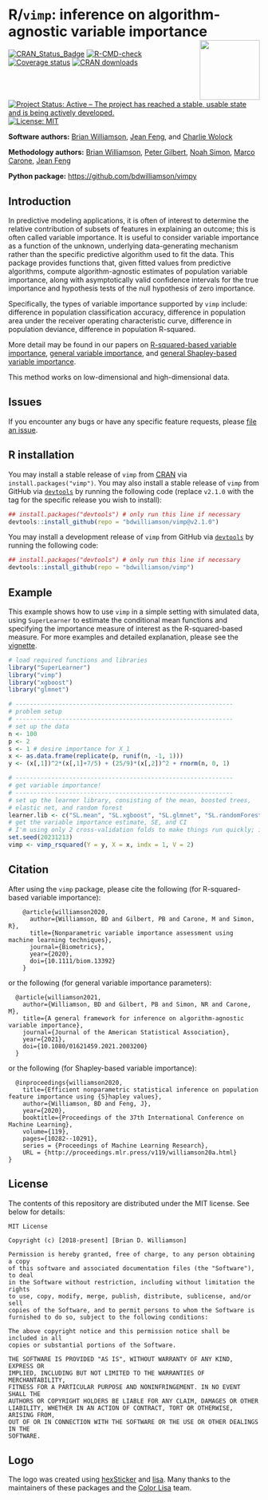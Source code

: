 # R/`vimp`: inference on algorithm-agnostic variable importance <img src="man/figures/logo.png" align="right" width="120px"/>

 <!-- badges: start -->
[![CRAN_Status_Badge](http://www.r-pkg.org/badges/version/vimp)](https://cran.r-project.org/package=vimp)
[![R-CMD-check](https://github.com/bdwilliamson/vimp/actions/workflows/R-CMD-check.yaml/badge.svg)](https://github.com/bdwilliamson/vimp/actions/workflows/R-CMD-check.yaml)
[![Coverage status](https://codecov.io/gh/bdwilliamson/vimp/branch/master/graph/badge.svg)](https://codecov.io/github/bdwilliamson/vimp?branch=master)
[![CRAN downloads](https://cranlogs.r-pkg.org/badges/vimp)](https://CRAN.R-project.org/package=vimp)
[![Project Status: Active – The project has reached a stable, usable state and is being actively developed.](http://www.repostatus.org/badges/latest/active.svg)](http://www.repostatus.org/#active)
[![License: MIT](https://img.shields.io/badge/License-MIT-yellow.svg)](https://opensource.org/licenses/MIT)
<!-- badges: end -->

**Software authors:** [Brian Williamson](https://bdwilliamson.github.io/), [Jean Feng](https://jeanfeng.com/), and [Charlie Wolock](https://cwolock.github.io/)

**Methodology authors:** [Brian Williamson](https://bdwilliamson.github.io/), [Peter Gilbert](https://www.fredhutch.org/en/faculty-lab-directory/gilbert-peter.html), [Noah Simon](http://faculty.washington.edu/nrsimon/), [Marco Carone](http://faculty.washington.edu/mcarone/about.html), [Jean Feng](http://www.jeanfeng.com/)

**Python package:** https://github.com/bdwilliamson/vimpy

## Introduction

In predictive modeling applications, it is often of interest to determine the relative contribution of subsets of features in explaining an outcome; this is often called variable importance. It is useful to consider variable importance as a function of the unknown, underlying data-generating mechanism rather than the specific predictive algorithm used to fit the data. This package provides functions that, given fitted values from predictive algorithms, compute algorithm-agnostic estimates of population variable importance, along with asymptotically valid confidence intervals for the true importance and hypothesis tests of the null hypothesis of zero importance.

Specifically, the types of variable importance supported by `vimp` include: difference in population classification accuracy, difference in population area under the receiver operating characteristic curve, difference in population deviance, difference in population R-squared.

More detail may be found in our papers on [R-squared-based variable importance](https://doi.org/10.1111/biom.13392),  [general variable importance](https://doi.org/10.1080/01621459.2021.2003200), and [general Shapley-based variable importance](http://proceedings.mlr.press/v119/williamson20a.html).

This method works on low-dimensional and high-dimensional data.

## Issues

If you encounter any bugs or have any specific feature requests, please [file an issue](https://github.com/bdwilliamson/vimp/issues).

## R installation

You may install a stable release of `vimp` from [CRAN](https://cran.r-project.org/web/packages/vimp/index.html) via `install.packages("vimp")`. You may also install a stable release of `vimp` from GitHub via [`devtools`](https://www.rstudio.com/products/rpackages/devtools/) by running the following code (replace `v2.1.0` with the tag for the specific release you wish to install):

```r
## install.packages("devtools") # only run this line if necessary
devtools::install_github(repo = "bdwilliamson/vimp@v2.1.0")
```

You may install a development release of `vimp` from GitHub via [`devtools`](https://www.rstudio.com/products/rpackages/devtools/) by running the following code:

```r
## install.packages("devtools") # only run this line if necessary
devtools::install_github(repo = "bdwilliamson/vimp")
```

## Example

This example shows how to use `vimp` in a simple setting with simulated data, using `SuperLearner` to estimate the conditional mean functions and specifying the importance measure of interest as the R-squared-based measure. For more examples and detailed explanation, please see the [vignette](https://bdwilliamson.github.io/vimp/introduction-to-vimp.html).

```r
# load required functions and libraries
library("SuperLearner")
library("vimp")
library("xgboost")
library("glmnet")

# -------------------------------------------------------------
# problem setup
# -------------------------------------------------------------
# set up the data
n <- 100
p <- 2
s <- 1 # desire importance for X_1
x <- as.data.frame(replicate(p, runif(n, -1, 1)))
y <- (x[,1])^2*(x[,1]+7/5) + (25/9)*(x[,2])^2 + rnorm(n, 0, 1)

# -------------------------------------------------------------
# get variable importance!
# -------------------------------------------------------------
# set up the learner library, consisting of the mean, boosted trees,
# elastic net, and random forest
learner.lib <- c("SL.mean", "SL.xgboost", "SL.glmnet", "SL.randomForest")
# get the variable importance estimate, SE, and CI
# I'm using only 2 cross-validation folds to make things run quickly; in practice, you should use more
set.seed(20231213)
vimp <- vimp_rsquared(Y = y, X = x, indx = 1, V = 2)
```

## Citation

After using the `vimp` package, please cite the following (for R-squared-based variable importance):

```
    @article{williamson2020,
      author={Williamson, BD and Gilbert, PB and Carone, M and Simon, R},
      title={Nonparametric variable importance assessment using machine learning techniques},
      journal={Biometrics},
      year={2020},
      doi={10.1111/biom.13392}
    }
```

or the following (for general variable importance parameters):

```
  @article{williamson2021,
    author={Williamson, BD and Gilbert, PB and Simon, NR and Carone, M},
    title={A general framework for inference on algorithm-agnostic variable importance},
    journal={Journal of the American Statistical Association},
    year={2021},
    doi={10.1080/01621459.2021.2003200}
  }
```

or the following (for Shapley-based variable importance):

```
  @inproceedings{williamson2020,
    title={Efficient nonparametric statistical inference on population feature importance using {S}hapley values},
    author={Williamson, BD and Feng, J},
    year={2020},
    booktitle={Proceedings of the 37th International Conference on Machine Learning},
    volume={119},
    pages={10282--10291},
    series = {Proceedings of Machine Learning Research},
    URL = {http://proceedings.mlr.press/v119/williamson20a.html}
}
```

## License

The contents of this repository are distributed under the MIT license. See below for details:

```
MIT License

Copyright (c) [2018-present] [Brian D. Williamson]

Permission is hereby granted, free of charge, to any person obtaining a copy
of this software and associated documentation files (the "Software"), to deal
in the Software without restriction, including without limitation the rights
to use, copy, modify, merge, publish, distribute, sublicense, and/or sell
copies of the Software, and to permit persons to whom the Software is
furnished to do so, subject to the following conditions:

The above copyright notice and this permission notice shall be included in all
copies or substantial portions of the Software.

THE SOFTWARE IS PROVIDED "AS IS", WITHOUT WARRANTY OF ANY KIND, EXPRESS OR
IMPLIED, INCLUDING BUT NOT LIMITED TO THE WARRANTIES OF MERCHANTABILITY,
FITNESS FOR A PARTICULAR PURPOSE AND NONINFRINGEMENT. IN NO EVENT SHALL THE
AUTHORS OR COPYRIGHT HOLDERS BE LIABLE FOR ANY CLAIM, DAMAGES OR OTHER
LIABILITY, WHETHER IN AN ACTION OF CONTRACT, TORT OR OTHERWISE, ARISING FROM,
OUT OF OR IN CONNECTION WITH THE SOFTWARE OR THE USE OR OTHER DEALINGS IN THE
SOFTWARE.
```

## Logo

The logo was created using [hexSticker](https://github.com/GuangchuangYu/hexSticker) and [lisa](https://github.com/tyluRp/lisa). Many thanks to the maintainers of these packages and the [Color Lisa](http://colorlisa.com/) team.

